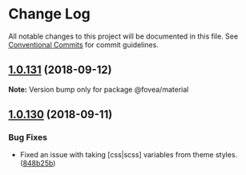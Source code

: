 # Change Log

All notable changes to this project will be documented in this file.
See [Conventional Commits](https://conventionalcommits.org) for commit guidelines.

<a name="1.0.131"></a>
## [1.0.131](https://github.com/fovea-org/fovea/compare/v1.0.130...v1.0.131) (2018-09-12)

**Note:** Version bump only for package @fovea/material





<a name="1.0.130"></a>
## [1.0.130](https://github.com/fovea-org/fovea/compare/v1.0.129...v1.0.130) (2018-09-11)


### Bug Fixes

* Fixed an issue with taking [css|scss] variables from theme styles. ([848b25b](https://github.com/fovea-org/fovea/commit/848b25b))
